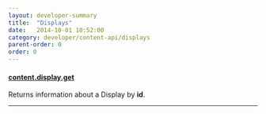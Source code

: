```yaml
---
layout: developer-summary
title:  "Displays"
date:   2014-10-01 10:52:00
category: developer/content-api/displays
parent-order: 0
order: 0
---
```


#### [content.display.get]({{site.absoluteurl}}developer/content-api/displays/content.display.get)

Returns information about a Display by **id**.

***
